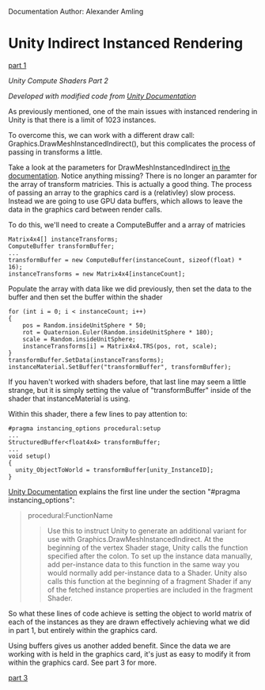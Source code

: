 Documentation Author: Alexander Amling

# Unity Indirect Instanced Rendering

[part 1](https://github.com/IGME-RIT/unity-instanced-rendering)

*Unity Compute Shaders Part 2*

*Developed with modified code from [Unity Documentation](https://docs.unity3d.com/ScriptReference/Graphics.DrawMeshInstancedIndirect.html)*

As previously mentioned, one of the main issues with instanced rendering in Unity is that there is a limit of 1023 instances.

To overcome this, we can work with a different draw call: Graphics.DrawMeshInstancedIndirect(), but this complicates the process of passing in transforms a little.

Take a look at the parameters for DrawMeshInstancedIndirect [in the documentation](https://docs.unity3d.com/ScriptReference/Graphics.DrawMeshInstancedIndirect.html). Notice anything missing? There is no longer an paramter for the array of transform matricies. This is actually a good thing. The process of passing an array to the graphics card is a (relativley) slow process. Instead we are going to use GPU data buffers, which allows to leave the data in the graphics card between render calls.

To do this, we'll need to create a ComputeBuffer and a array of matricies
```
Matrix4x4[] instanceTransforms;
ComputeBuffer transformBuffer;
...
transformBuffer = new ComputeBuffer(instanceCount, sizeof(float) * 16);
instanceTransforms = new Matrix4x4[instanceCount];
```
Populate the array with data like we did previously, then set the data to the buffer and then set the buffer within the shader
```
for (int i = 0; i < instanceCount; i++)
{
    pos = Random.insideUnitSphere * 50;
    rot = Quaternion.Euler(Random.insideUnitSphere * 180);
    scale = Random.insideUnitSphere;
    instanceTransforms[i] = Matrix4x4.TRS(pos, rot, scale);
}
transformBuffer.SetData(instanceTransforms);
instanceMaterial.SetBuffer("transformBuffer", transformBuffer);
```
If you haven't worked with shaders before, that last line may seem a little strange, but it is simply setting the value of "transformBuffer" inside of the shader that instanceMaterial is using.

Within this shader, there a few lines to pay attention to:
```
#pragma instancing_options procedural:setup
...
StructuredBuffer<float4x4> transformBuffer;
...
void setup()
{
  unity_ObjectToWorld = transformBuffer[unity_InstanceID];
}
```
[Unity Documentation](https://docs.unity3d.com/Manual/GPUInstancing.html) explains the first line under the section "#pragma instancing_options":

> procedural:FunctionName	
>> Use this to instruct Unity to generate an additional variant for use with Graphics.DrawMeshInstancedIndirect. At the beginning of the vertex Shader stage, Unity calls the function specified after the colon. To set up the instance data manually, add per-instance data to this function in the same way you would normally add per-instance data to a Shader. Unity also calls this  function at the beginning of a fragment Shader if any of the fetched instance properties are included in the fragment Shader.

So what these lines of code achieve is setting the object to world matrix of each of the instances as they are drawn effectively achieving what we did in part 1, but entirely within the graphics card.

Using buffers gives us another added benefit. Since the data we are working with is held in the graphics card, it's just as easy to modify it from within the graphics card. See part 3 for more.

[part 3](https://github.com/IGME-RIT/unity-compute-shaders)
